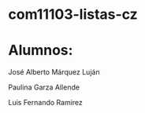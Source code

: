 # com11103-listas-cz 


# Alumnos:
José Alberto Márquez Luján

Paulina Garza Allende

Luis Fernando Ramirez

